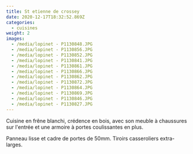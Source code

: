 ```yaml
---
title: St etienne de crossey
date: 2020-12-17T18:32:52.869Z
categories:
  - cuisines
weight: 2
images:
  - /media/lopinet - P1130848.JPG
  - /media/lopinet - P1130856.JPG
  - /media/lopinet - P1130852.JPG
  - /media/lopinet - P1130841.JPG
  - /media/lopinet - P1130861.JPG
  - /media/lopinet - P1130866.JPG
  - /media/lopinet - P1130862.JPG
  - /media/lopinet - P1130872.JPG
  - /media/lopinet - P1130864.JPG
  - /media/lopinet - P1130869.JPG
  - /media/lopinet - P1130846.JPG
  - /media/lopinet - P1130827.JPG
---
```

Cuisine en frêne blanchi, crédence en bois, avec son meuble à chaussures sur l'entrée et une armoire à portes coulissantes en plus.

Panneau  lisse  et cadre de portes de 50mm. Tiroirs casseroliers extra-larges.